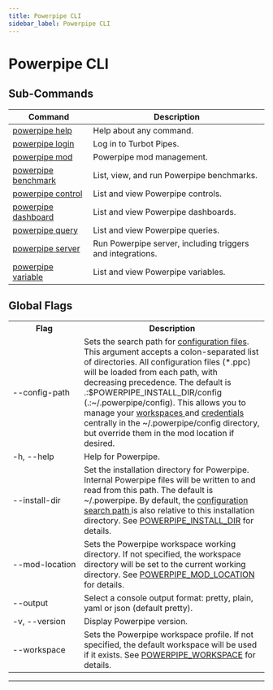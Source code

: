 ```yaml
---
title: Powerpipe CLI
sidebar_label: Powerpipe CLI
---
```


# Powerpipe CLI

## Sub-Commands

| Command | Description
|-|-
| [powerpipe help](reference/cli/help)      | Help about any command.
| [powerpipe login](reference/cli/login)    | Log in to Turbot Pipes.
| [powerpipe mod](reference/cli/mod)        | Powerpipe mod management.
| [powerpipe benchmark](reference/cli/benchmark) | List, view, and run Powerpipe benchmarks.
| [powerpipe control](reference/cli/control)| List and view Powerpipe controls.
| [powerpipe dashboard](reference/cli/dashboard) | List and view Powerpipe dashboards.
| [powerpipe query](reference/cli/query)    | List and view Powerpipe queries.
| [powerpipe server](reference/cli/server)  | Run Powerpipe server, including triggers and integrations.
| [powerpipe variable](reference/cli/variable)| List and view Powerpipe variables.




<!--



| [powerpipe completion](reference/cli/completion)| Generate the autocompletion script for the specified shell

-->
## Global Flags

<table>
  <tr> 
    <th> Flag </th> 
    <th> Description </th> 
  </tr>

  <tr> 
    <td nowrap="true"> <inlineCode>--config-path</inlineCode> </td> 
    <td>  
    Sets the search path for <a href = "/docs/reference/config-files/index">configuration files</a>. This argument accepts a colon-separated list of directories.  All configuration files (<inlineCode>*.ppc</inlineCode>) will be loaded from each path, with decreasing precedence.  The default is <inlineCode>.:$POWERPIPE_INSTALL_DIR/config</inlineCode> (<inlineCode>.:~/.powerpipe/config</inlineCode>).  This allows you to manage your <a href="/docs/reference/config-files/workspace"> workspaces </a> and <a href="/docs/reference/config-files/credential/index">credentials</a> centrally in the <inlineCode>~/.powerpipe/config</inlineCode> directory, but override them in the mod location if desired.
    </td> 
  </tr>   

  <tr> 
    <td nowrap="true"> <inlineCode>-h</inlineCode>, <inlineCode>--help</inlineCode> </td> 
    <td>  Help for Powerpipe. </td> 
  </tr>

  <tr> 
    <td nowrap="true"> <inlineCode>--install-dir</inlineCode>  </td> 
    <td> Set the installation directory for Powerpipe. Internal Powerpipe files will be written to and read from this path. The default is <inlineCode>~/.powerpipe</inlineCode>. By default, the <a href="/docs/run#configuration-files">configuration search path </a> is also relative to this installation directory.  See <a href="/docs/reference/env-vars/powerpipe_install_dir">POWERPIPE_INSTALL_DIR</a> for details.
    </td>
  </tr>

  <tr> 
    <td nowrap="true"> <inlineCode>--mod-location</inlineCode>  </td> 
    <td> Sets the Powerpipe workspace working directory.  If not specified, the workspace directory will be set to the current working directory.  See <a href="/docs/reference/env-vars/powerpipe_mod_location">POWERPIPE_MOD_LOCATION</a> for details. </td>
  </tr>

   <tr> 
    <td nowrap="true">  <inlineCode>--output</inlineCode> </td> 
    <td>  Select a console output format: <inlineCode>pretty</inlineCode>, <inlineCode>plain</inlineCode>, <inlineCode>yaml</inlineCode> or <inlineCode>json</inlineCode> (default <inlineCode>pretty</inlineCode>). </td>
  </tr>

  <tr> 
    <td nowrap="true"> <inlineCode>-v</inlineCode>, <inlineCode>--version</inlineCode>  </td> 
    <td>  Display Powerpipe version. </td> 
  </tr>

  <tr> 
    <td nowrap="true"> <inlineCode>--workspace	</inlineCode>  </td> 
    <td>  Sets the Powerpipe workspace profile. If not specified, the default workspace will be used if it exists. See <a href="/docs/reference/env-vars/powerpipe_workspace">POWERPIPE_WORKSPACE</a> for details. </td> 
  </tr>

</table>



<!--


  <tr> 
    <td nowrap="true"> <inlineCode>--database</inlineCode>  </td> 
    <td>  Sets the database that Powerpipe will connect to. This can be <inlineCode>local</inlineCode> (the default) or a remote Powerpipe Cloud database.  See <a href="/docs/reference/env-vars/powerpipe_database">POWERPIPE_DATABASE</a> for details. </td>
  </tr>

-->


---

